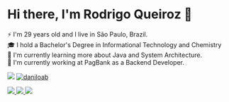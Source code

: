 # Hi there, I'm Rodrigo Queiroz 👋

⚡ I'm 29 years old and I live in São Paulo, Brazil.\
🎓 I hold a Bachelor's Degree in Informational Technology and Chemistry\
🌱 I'm currently learning more about Java and System Architecture.\
🚧 I'm currently working at PagBank as a Backend Developer.

[![](https://github-readme-stats.vercel.app/api?username=teddiur&count_private=true&show_icons=true&contribs,prs&cache_seconds=86400&theme=midnight-purple)](https://github.com/anuraghazra/github-readme-stats)
[![daniloab](https://github-readme-stats.vercel.app/api/top-langs/?username=teddiur&layout=compact&theme=midnight-purple) ](https://github.com/anuraghazra/github-readme-stats)

<div>
    <a target='_blank' href="https://www.linkedin.com/in/ryaqueiroz/">
        <img src="https://img.shields.io/badge/LinkedIn-0077B5?style=for-the-badge&logo=linkedin&logoColor=white">
    </a>
    <a target='_blank' href="https://dev.to/teddiur/">
        <img src="https://img.shields.io/badge/dev.to-0A0A0A?style=for-the-badge&logo=dev.to&logoColor=white">
    </a>
    <a target='_blank' href="mailto:ryaqueiroz@gmail.com">
        <img src="https://img.shields.io/badge/Gmail-D14836?style=for-the-badge&logo=gmail&logoColor=white">
    </a>
</div>
